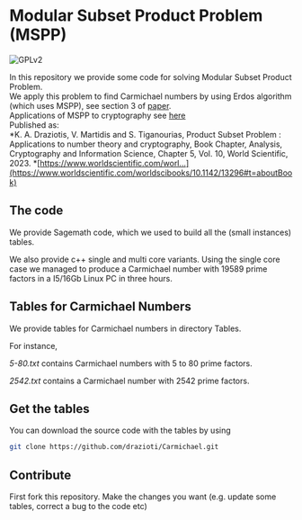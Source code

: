 #  Modular Subset Product Problem (MSPP)

![GPLv2][]

[GPLv2]: https://img.shields.io/badge/license-GPLv2-lightgrey.svg

In this repository we provide some code for solving Modular Subset Product Problem.<br>
We apply this problem to find Carmichael numbers by using Erdos algorithm (which uses MSPP), see section 3 of [paper](https://arxiv.org/abs/2002.07095). <br>
Applications of MSPP to cryptography see [here](https://github.com/drazioti/NSK-birthday-attack)<br>
Published as:<br>
*K. A. Draziotis, V. Martidis and S. Tiganourias, Product Subset Problem : Applications to number theory and cryptography, Book Chapter, Analysis, Cryptography and Information Science, Chapter 5, Vol. 10, World Scientific, 2023. *[https://www.worldscientific.com/worl...](https://www.worldscientific.com/worldscibooks/10.1142/13296#t=aboutBook)

## The code
We provide Sagemath code, which we used to build all the (small instances) tables.

We also provide c++ single and multi core variants. Using the single core case we managed
to produce a Carmichael number with 19589 prime factors in a I5/16Gb Linux PC in three hours.


## Tables for Carmichael Numbers
We provide tables for Carmichael numbers in directory Tables.

For instance,

*5-80.txt* contains Carmichael numbers with 5 to 80 prime factors.

*2542.txt* contains a Carmichael number with 2542 prime factors.

## Get the tables
You can download the source code with the tables by using

```sh
git clone https://github.com/drazioti/Carmichael.git
```

## Contribute
First fork this repository. Make the changes you want (e.g. update some tables, correct a bug to the code etc)
